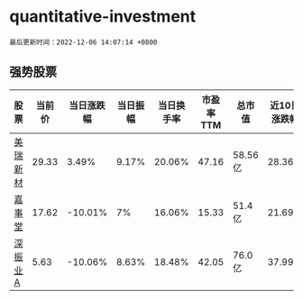 # quantitative-investment

`最后更新时间：2022-12-06 14:07:14 +0800`

## 强势股票

|股票|当前价|当日涨跌幅|当日振幅|当日换手率|市盈率TTM|总市值|近10日涨跌幅|
|----|----|----|----|----|----|----|----|
|[美瑞新材](https://xueqiu.com/S/SZ300848)|29.33|3.49%|9.17%|20.06%|47.16|58.56亿|28.36%|
|[嘉事堂](https://xueqiu.com/S/SZ002462)|17.62|-10.01%|7%|16.06%|15.33|51.4亿|21.69%|
|[深振业A](https://xueqiu.com/S/SZ000006)|5.63|-10.06%|8.63%|18.48%|42.05|76.0亿|37.99%|
